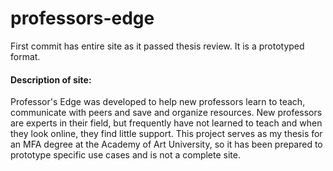# professors-edge
First commit has entire site as it passed thesis review. It is a prototyped format. 

#### Description of site:
Professor's Edge was developed to help new professors learn to teach, communicate with peers and save and organize resources. New professors are experts in their field, but frequently have not learned to teach and when they look online, they find little support. This project serves as my thesis for an MFA degree at the Academy of Art University, so it has been prepared to prototype specific use cases and is not a complete site.
